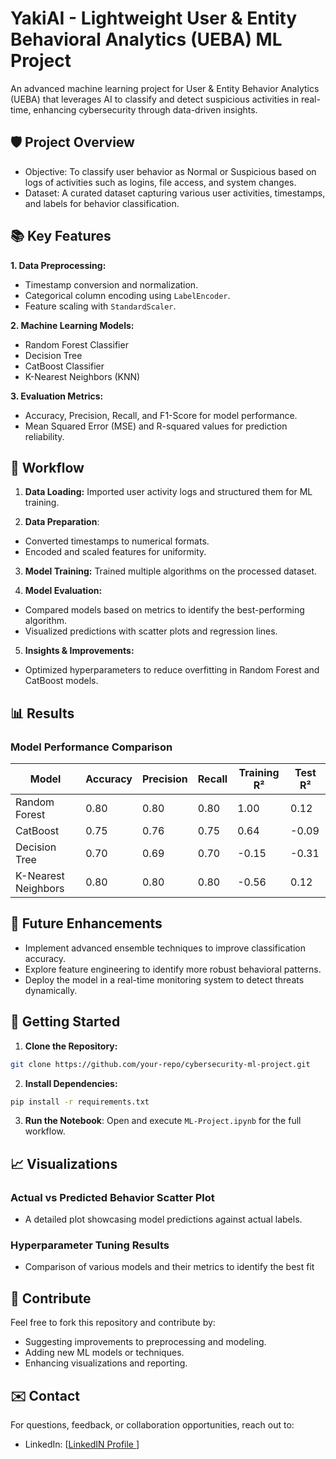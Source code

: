 # YakiAI - Lightweight User & Entity Behavioral Analytics (UEBA) ML Project
An advanced machine learning project for User &amp; Entity Behavior Analytics (UEBA) that leverages AI to classify and detect suspicious activities in real-time, enhancing cybersecurity through data-driven insights.

## 🛡️ Project Overview
- Objective: To classify user behavior as Normal or Suspicious based on logs of activities such as logins, file access, and system changes.
- Dataset: A curated dataset capturing various user activities, timestamps, and labels for behavior classification.

## 📚 Key Features

**1. Data Preprocessing:**

  - Timestamp conversion and normalization.
  - Categorical column encoding using `LabelEncoder`.
  - Feature scaling with `StandardScaler`.

**2. Machine Learning Models:**

  - Random Forest Classifier
  - Decision Tree
  - CatBoost Classifier
  - K-Nearest Neighbors (KNN)


**3. Evaluation Metrics:**

  - Accuracy, Precision, Recall, and F1-Score for model performance.
  - Mean Squared Error (MSE) and R-squared values for prediction reliability.

## 🚀 Workflow
1. **Data Loading:** Imported user activity logs and structured them for ML training.
   
2. **Data Preparation**:
  - Converted timestamps to numerical formats.
  - Encoded and scaled features for uniformity.
    
3. **Model Training:** Trained multiple algorithms on the processed dataset.
    
4. **Model Evaluation:**
  - Compared models based on metrics to identify the best-performing algorithm.
  - Visualized predictions with scatter plots and regression lines.
    
5. **Insights & Improvements:**
  - Optimized hyperparameters to reduce overfitting in Random Forest and CatBoost models.




## 📊 Results

### Model Performance Comparison
| Model                  | Accuracy | Precision | Recall | Training R² | Test R² |
|------------------------|----------|-----------|--------|-------------|---------|
| Random Forest          | 0.80     | 0.80      | 0.80   | 1.00        | 0.12    |
| CatBoost               | 0.75     | 0.76      | 0.75   | 0.64        | -0.09   |
| Decision Tree          | 0.70     | 0.69      | 0.70   | -0.15       | -0.31   |
| K-Nearest Neighbors    | 0.80     | 0.80      | 0.80   | -0.56       | 0.12    |

## 🔮 Future Enhancements
  - Implement advanced ensemble techniques to improve classification accuracy.
  - Explore feature engineering to identify more robust behavioral patterns.
  - Deploy the model in a real-time monitoring system to detect threats dynamically.

## 🔗 Getting Started
1. **Clone the Repository:**

```bash
git clone https://github.com/your-repo/cybersecurity-ml-project.git
```

2. **Install Dependencies:**

```bash
pip install -r requirements.txt
````

3. **Run the Notebook**: Open and execute `ML-Project.ipynb` for the full workflow.

## 📈 Visualizations

### Actual vs Predicted Behavior Scatter Plot
  - A detailed plot showcasing model predictions against actual labels.
 
### Hyperparameter Tuning Results
  - Comparison of various models and their metrics to identify the best fit

##  🤝 Contribute
Feel free to fork this repository and contribute by:

  - Suggesting improvements to preprocessing and modeling.
  - Adding new ML models or techniques.
  - Enhancing visualizations and reporting.

## ✉️ Contact

For questions, feedback, or collaboration opportunities, reach out to:
  
  - LinkedIn: [[LinkedIN Profile ](https://www.linkedin.com/in/sodunke-olasunkanmi/)]

